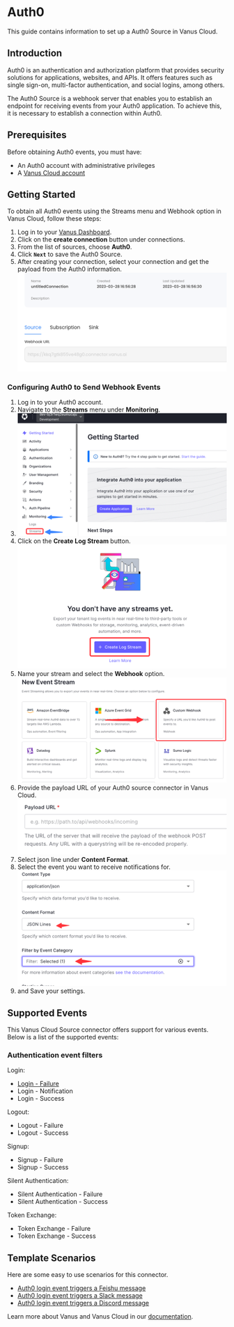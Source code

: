 # Auth0

This guide contains information to set up a Auth0 Source in Vanus Cloud.

## Introduction

Auth0 is an authentication and authorization platform that provides security solutions for applications, websites, and APIs. It offers features such as single sign-on, multi-factor authentication, and social logins, among others.

The Auth0 Source is a webhook server that enables you to establish an endpoint for receiving events from your Auth0 application. To achieve this, it is necessary to establish a connection within Auth0.

## Prerequisites

Before obtaining Auth0 events, you must have:

- An Auth0 account with administrative privileges
- A [Vanus Cloud account](https://cloud.vanus.ai)

## Getting Started

To obtain all Auth0 events using the Streams menu and Webhook option in Vanus Cloud, follow these steps:

1. Log in to your [Vanus Dashboard](https://cloud.vanus.ai/dashboard).
2. Click on the **create connection** button under connections.
3. From the list of sources, choose **Auth0**.
4. Click **`Next`** to save the Auth0 Source.
5. After creating your connection, select your connection and get the payload from the Auth0 information.
   ![](images/payload.png)

### Configuring Auth0 to Send Webhook Events

1. Log in to your Auth0 account.
2. Navigate to the **Streams** menu under **Monitoring**.
3. ![img.png](images/img.png)
4. Click on the **Create Log Stream** button.
   ![img_1.png](images/img_1.png)
5. Name your stream and select the **Webhook** option.
   ![img_2.png](images/img_2.png)
6. Provide the payload URL of your Auth0 source connector in Vanus Cloud.
   ![img_3.png](images/img_3.png)
7. Select json line under **Content Format**.
8. Select the event you want to receive notifications for.
   ![img_4.png](images/img_4.png)
9. and Save your settings.

## Supported Events

This Vanus Cloud Source connector offers support for various events. Below is a list of the supported events:

### Authentication event filters

Login:

- [Login - Failure](events.md#login-failure)
- Login - Notification
- Login - Success

Logout:

- Logout - Failure
- Logout - Success

Signup:

- Signup - Failure
- Signup - Success

Silent Authentication:

- Silent Authentication - Failure
- Silent Authentication - Success

Token Exchange:

- Token Exchange - Failure
- Token Exchange - Success

## Template Scenarios

Here are some easy to use scenarios for this connector.

- [Auth0 login event triggers a Feishu message](https://cloud.vanus.ai/connections/wizard?source=auth0&sink=feishu&id=20230323_1)
- [Auth0 login event triggers a Slack message](https://cloud.vanus.ai/connections/wizard?source=auth0&sink=slack&id=20230323_2)
- [Auth0 login event triggers a Discord message](https://cloud.vanus.ai/connections/wizard?source=auth0&sink=discord&id=20230329_1)

Learn more about Vanus and Vanus Cloud in our [documentation](https://docs.vanus.ai).
